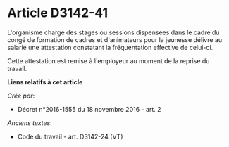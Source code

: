 # Article D3142-41

L'organisme chargé des stages ou sessions dispensées dans le cadre du congé de formation de cadres et d'animateurs pour la
jeunesse délivre au salarié une attestation constatant la fréquentation effective de celui-ci.

Cette attestation est remise à l'employeur au moment de la reprise du travail.

**Liens relatifs à cet article**

_Créé par_:

  - Décret n°2016-1555 du 18 novembre 2016 - art. 2

_Anciens textes_:

  - Code du travail - art. D3142-24 (VT)
